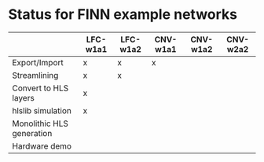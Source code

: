 # Status for FINN example networks

|                           	| LFC-w1a1 	| LFC-w1a2 	| CNV-w1a1 	| CNV-w1a2 	| CNV-w2a2 	|
|---------------------------	|----------	|----------	|----------	|----------	|----------	|
| Export/Import             	| x        	| x        	| x        	|          	|          	|
| Streamlining              	| x        	| x        	|          	|          	|          	|
| Convert to HLS layers     	| x        	|          	|          	|          	|          	|
| hlslib simulation         	| x        	|          	|          	|          	|          	|
| Monolithic HLS generation 	|          	|          	|          	|          	|          	|
| Hardware demo             	|          	|          	|          	|          	|          	|
